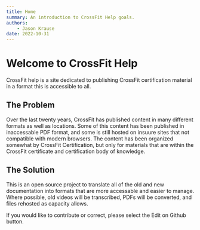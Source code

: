 ```yaml
---
title: Home
summary: An introduction to CrossFit Help goals.
authors:
    - Jason Krause
date: 2022-10-31
---
```


# Welcome to CrossFit Help

CrossFit help is a site dedicated to publishing CrossFit certification material in a format this is accessible to all.

## The Problem

Over the last twenty years, CrossFit has published content in many different formats as well as locations. Some of this content has been published in inaccessable PDF format, and some is still hosted on insuure sites that not compatible with modern browsers. The content has been organized somewhat by CrossFit Certification, but only for materials that are within the CrossFit certificate and certification body of knowledge.

## The Solution

This is an open source project to translate all of the old and new documentation into formats that are more accessable and easier to manage. Where possible, old videos will be transcribed, PDFs will be converted, and files rehosted as capacity allows.

If you would like to contribute or correct, please select the Edit on Github button.
